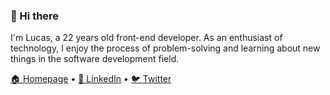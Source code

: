 ### 👋 Hi there

I'm Lucas, a 22 years old front-end developer. As an enthusiast of technology, I enjoy the process of problem-solving and learning about new things in the software development field.


[🏠 Homepage](https://passini.vercel.app) • [👔 LinkedIn](https://www.linkedin.com/in/lucaspassini/) • [🐦 Twitter](https://twitter.com/lucaspassini_)  



